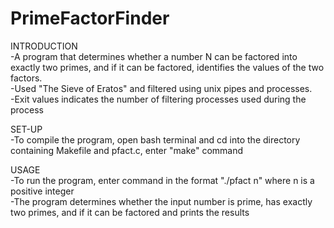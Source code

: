 # PrimeFactorFinder
INTRODUCTION<br />
-A program that determines whether a number N can be factored into exactly two primes, and if it can be factored, identifies the values of the two factors. <br />
-Used "The Sieve of Eratos" and filtered using unix pipes and processes. <br />
-Exit values indicates the number of filtering processes used during the process<br />

SET-UP <br />
-To compile the program, open bash terminal and cd into the directory containing Makefile and pfact.c, enter "make" command<br />

USAGE<br />
-To run the program, enter command in the format "./pfact n" where n is a positive integer<br />
-The program determines whether the input number is prime, has exactly two primes, and if it can be factored and prints the results<br />
